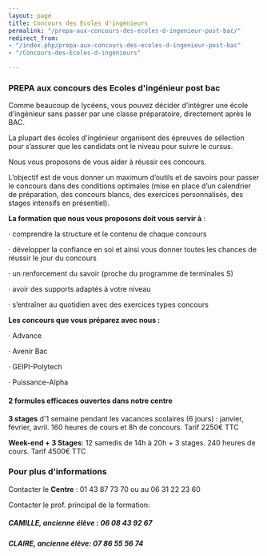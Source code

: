 ```yaml
---
layout: page
title: Concours des Ecoles d'ingénieurs
permalink: "/prepa-aux-concours-des-ecoles-d-ingenieur-post-bac/"
redirect_from:
- "/index.php/prepa-aux-concours-des-ecoles-d-ingenieur-post-bac"
- "/Concours-des-Ecoles-d-ingenieurs"

---
```

### PREPA aux concours des Ecoles d'ingénieur post bac

Comme beaucoup de lycéens, vous pouvez décider d’intégrer une école d’ingénieur sans passer par une classe préparatoire, directement après le BAC.

La plupart des écoles d'ingénieur organisent des épreuves de sélection pour s’assurer que les candidats ont le niveau pour suivre le cursus.

Nous vous proposons de vous aider à réussir ces concours.

L’objectif est de vous donner un maximum d’outils et de savoirs pour passer le concours dans des conditions optimales (mise en place d’un calendrier de préparation, des concours blancs, des exercices personnalisés, des stages intensifs en présentiel).

**La formation que nous vous proposons doit vous servir à** :

· comprendre la structure et le contenu de chaque concours

· développer la confiance en soi et ainsi vous donner toutes les chances de réussir le jour du concours

· un renforcement du savoir (proche du programme de terminales S)

· avoir des supports adaptés à votre niveau

· s’entraîner au quotidien avec des exercices types concours

**Les concours que vous préparez avec nous :**

· Advance

· Avenir Bac

· GEIPI-Polytech

· Puissance-Alpha

#### 2 formules efficaces ouvertes dans notre centre

**3 stages** d'1 semaine pendant les vacances scolaires (6 jours) : janvier, février, avril. 160 heures de cours et 8h de concours. Tarif 2250€ TTC

**Week-end + 3 Stages**: 12 samedis de 14h à 20h + 3 stages. 240 heures de cours. Tarif  4500€ TTC

### Pour plus d'informations

Contacter le **Centre** : 01 43 87 73 70 ou au 06 31 22 23 60

Contacter le prof. principal de la formation:

##### CAMILLE, ancienne élève : 06 08 43 92 67

##### CLAIRE, ancienne élève: 07 86 55 56 74